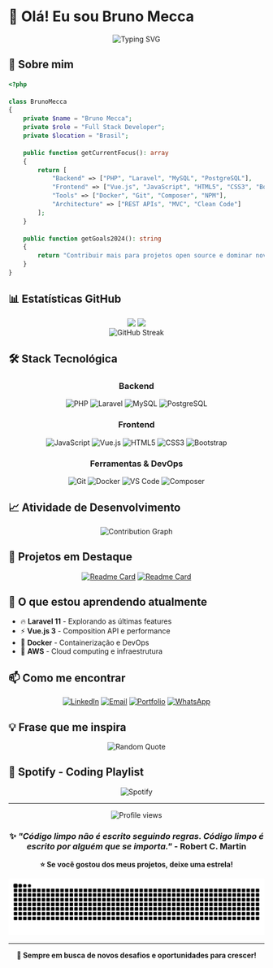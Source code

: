 # 👋 Olá! Eu sou Bruno Mecca

<div align="center">
  <img src="https://readme-typing-svg.demolab.com?font=Fira+Code&size=22&duration=3000&pause=1000&color=E74C3C&center=true&vCenter=true&width=435&lines=Full+Stack+Developer;PHP+%7C+Laravel+Expert;Always+Learning+%F0%9F%9A%80" alt="Typing SVG" />
</div>

## 🚀 Sobre mim

```php
<?php

class BrunoMecca 
{
    private $name = "Bruno Mecca";
    private $role = "Full Stack Developer";
    private $location = "Brasil";
    
    public function getCurrentFocus(): array 
    {
        return [
            "Backend" => ["PHP", "Laravel", "MySQL", "PostgreSQL"],
            "Frontend" => ["Vue.js", "JavaScript", "HTML5", "CSS3", "Bootstrap"],
            "Tools" => ["Docker", "Git", "Composer", "NPM"],
            "Architecture" => ["REST APIs", "MVC", "Clean Code"]
        ];
    }
    
    public function getGoals2024(): string 
    {
        return "Contribuir mais para projetos open source e dominar novas tecnologias!";
    }
}
```

## 📊 Estatísticas GitHub

<div align="center">
  <img height="180em" src="https://github-readme-stats.vercel.app/api?username=brunomecca123&show_icons=true&theme=radical&include_all_commits=true&count_private=true"/>
  <img height="180em" src="https://github-readme-stats.vercel.app/api/top-langs/?username=brunomecca123&layout=compact&langs_count=7&theme=radical"/>
</div>

<div align="center">
  <img src="https://github-readme-streak-stats.herokuapp.com/?user=brunomecca123&theme=radical" alt="GitHub Streak" />
</div>

## 🛠️ Stack Tecnológica

<div align="center">

### Backend
![PHP](https://img.shields.io/badge/PHP-777BB4?style=for-the-badge&logo=php&logoColor=white)
![Laravel](https://img.shields.io/badge/Laravel-FF2D20?style=for-the-badge&logo=laravel&logoColor=white)
![MySQL](https://img.shields.io/badge/MySQL-00000F?style=for-the-badge&logo=mysql&logoColor=white)
![PostgreSQL](https://img.shields.io/badge/PostgreSQL-316192?style=for-the-badge&logo=postgresql&logoColor=white)

### Frontend
![JavaScript](https://img.shields.io/badge/JavaScript-F7DF1E?style=for-the-badge&logo=javascript&logoColor=black)
![Vue.js](https://img.shields.io/badge/Vue.js-35495E?style=for-the-badge&logo=vue.js&logoColor=4FC08D)
![HTML5](https://img.shields.io/badge/HTML5-E34F26?style=for-the-badge&logo=html5&logoColor=white)
![CSS3](https://img.shields.io/badge/CSS3-1572B6?style=for-the-badge&logo=css3&logoColor=white)
![Bootstrap](https://img.shields.io/badge/Bootstrap-563D7C?style=for-the-badge&logo=bootstrap&logoColor=white)

### Ferramentas & DevOps
![Git](https://img.shields.io/badge/GIT-E44C30?style=for-the-badge&logo=git&logoColor=white)
![Docker](https://img.shields.io/badge/Docker-2CA5E0?style=for-the-badge&logo=docker&logoColor=white)
![VS Code](https://img.shields.io/badge/VS_Code-007ACC?style=for-the-badge&logo=visual-studio-code&logoColor=white)
![Composer](https://img.shields.io/badge/Composer-885630?style=for-the-badge&logo=composer&logoColor=white)

</div>

## 📈 Atividade de Desenvolvimento

<div align="center">
  <img src="https://github-readme-activity-graph.vercel.app/graph?username=brunomecca123&theme=redical&hide_border=true&bg_color=0d1117&color=e74c3c&line=e74c3c&point=ffffff" alt="Contribution Graph" />
</div>

## 🎯 Projetos em Destaque

<div align="center">
  
[![Readme Card](https://github-readme-stats.vercel.app/api/pin/?username=brunomecca123&repo=seu-projeto-laravel&theme=radical)](https://github.com/brunomecca123/seu-projeto-laravel)
[![Readme Card](https://github-readme-stats.vercel.app/api/pin/?username=brunomecca123&repo=outro-projeto&theme=radical)](https://github.com/brunomecca123/outro-projeto)

</div>

## 🌱 O que estou aprendendo atualmente

- 🔥 **Laravel 11** - Explorando as últimas features
- ⚡ **Vue.js 3** - Composition API e performance
- 🐳 **Docker** - Containerização e DevOps
- 🚀 **AWS** - Cloud computing e infraestrutura

## 📫 Como me encontrar

<div align="center">

[![LinkedIn](https://img.shields.io/badge/LinkedIn-0077B5?style=for-the-badge&logo=linkedin&logoColor=white)](https://linkedin.com/in/brunomecca)
[![Email](https://img.shields.io/badge/Email-D14836?style=for-the-badge&logo=gmail&logoColor=white)](mailto:seu.email@gmail.com)
[![Portfolio](https://img.shields.io/badge/Portfolio-FF5722?style=for-the-badge&logo=todoist&logoColor=white)](https://seuportfolio.com)
[![WhatsApp](https://img.shields.io/badge/WhatsApp-25D366?style=for-the-badge&logo=whatsapp&logoColor=white)](https://wa.me/5511999999999)

</div>

## 💡 Frase que me inspira

<div align="center">
  <img src="https://quotes-github-readme.vercel.app/api?type=horizontal&theme=radical" alt="Random Quote" />
</div>

## 🎵 Spotify - Coding Playlist

<div align="center">
  <img src="https://spotify-recently-played-readme.vercel.app/api?user=seu_usuario_spotify&count=1&unique=true" alt="Spotify" />
</div>

---

<div align="center">
  <img src="https://komarev.com/ghpvc/?username=brunomecca123&color=red&style=for-the-badge" alt="Profile views" />
  
  ### ✨ *"Código limpo não é escrito seguindo regras. Código limpo é escrito por alguém que se importa."* - Robert C. Martin
  
  **⭐ Se você gostou dos meus projetos, deixe uma estrela!**
</div>

<img src="https://raw.githubusercontent.com/brunomecca123/brunomecca123/output/snake.svg" alt="Snake animation" />

---

<div align="center">
  
  **🚀 Sempre em busca de novos desafios e oportunidades para crescer!**
  
</div>
